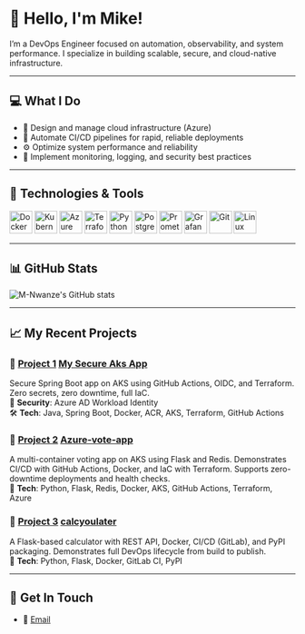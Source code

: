 # 👋 Hello, I'm Mike!

I’m a DevOps Engineer focused on automation, observability, and system performance. I specialize in building scalable, secure, and cloud-native infrastructure.

---

## 💻 What I Do

- 🔧 Design and manage cloud infrastructure (Azure)
-  🚀 Automate CI/CD pipelines for rapid, reliable deployments
- ⚙️ Optimize system performance and reliability
- 🧰 Implement monitoring, logging, and security best practices

---


## 🚀 Technologies & Tools

<p align="left">
  <img src="https://cdn.jsdelivr.net/gh/devicons/devicon/icons/docker/docker-original.svg" alt="Docker" width="40" height="40"/>
  <img src="https://cdn.jsdelivr.net/gh/devicons/devicon/icons/kubernetes/kubernetes-plain.svg" alt="Kubernetes" width="40" height="40"/>
  <img src="https://cdn.jsdelivr.net/gh/devicons/devicon/icons/azure/azure-original.svg" alt="Azure" width="40" height="40"/>
  <img src="https://cdn.jsdelivr.net/gh/devicons/devicon/icons/terraform/terraform-original.svg" alt="Terraform" width="40" height="40"/>
  <img src="https://cdn.jsdelivr.net/gh/devicons/devicon/icons/python/python-original.svg" alt="Python" width="40" height="40"/>
  <img src="https://cdn.jsdelivr.net/gh/devicons/devicon/icons/postgresql/postgresql-original.svg" alt="PostgreSQL" width="40" height="40"/>
  <img src="https://cdn.jsdelivr.net/gh/devicons/devicon/icons/prometheus/prometheus-original.svg" alt="Prometheus" width="40" height="40"/>
  <img src="https://cdn.jsdelivr.net/gh/devicons/devicon/icons/grafana/grafana-original.svg" alt="Grafana" width="40" height="40"/>
  <img src="https://cdn.jsdelivr.net/gh/devicons/devicon/icons/git/git-original.svg" alt="Git" width="40" height="40"/>
  <img src="https://cdn.jsdelivr.net/gh/devicons/devicon/icons/linux/linux-original.svg" alt="Linux" width="40" height="40"/>
</p>



---

## 📊 GitHub Stats

![M-Nwanze's GitHub stats](https://github-readme-stats.vercel.app/api?username=M-Nwanze&show_icons=true&theme=radical)

---

## 📈 My Recent Projects

### 📍 [Project 1](#) [My Secure Aks App](https://github.com/M-Nwanze/spring-boot-aks-oidc-demo)
Secure Spring Boot app on AKS using GitHub Actions, OIDC, and Terraform. Zero secrets, zero downtime, full IaC.  
🔐 **Security**: Azure AD Workload Identity  
🛠️ **Tech**: Java, Spring Boot, Docker, ACR, AKS, Terraform, GitHub Actions

### 📍 [Project 2](#) [Azure-vote-app](https://github.com/M-Nwanze/azure-vote-app)
A multi-container voting app on AKS using Flask and Redis. Demonstrates CI/CD with GitHub Actions, Docker, and IaC with Terraform. Supports zero-downtime deployments and health checks.  
🔧 **Tech**: Python, Flask, Redis, Docker, AKS, GitHub Actions, Terraform, Azure

### 📍 [Project 3](#) [calcyoulater](https://github.com/M-Nwanze/calcyoulater-pkg)
A Flask-based calculator with REST API, Docker, CI/CD (GitLab), and PyPI packaging. Demonstrates full DevOps lifecycle from build to publish.  
🔧 **Tech**: Python, Flask, Docker, GitLab CI, PyPI


---

## 📧 Get In Touch

- 📧 [Email](mailto:smarty.livid.2h@icloud.com)  
  
